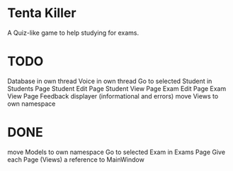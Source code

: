 ﻿# Tenta Killer
A Quiz-like game to help studying for exams.

# TODO
Database in own thread
Voice in own thread
Go to selected Student in Students Page
Student Edit Page
Student View Page
Exam Edit Page
Exam View Page
Feedback displayer (informational and errors)
move Views to own namespace

# DONE
move Models to own namespace
Go to selected Exam in Exams Page
Give each Page (Views) a reference to MainWindow